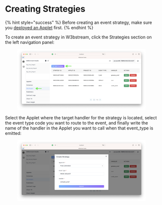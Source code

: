 # Creating Strategies

{% hint style="success" %}
Before creating an event strategy, make sure you [deployed an Applet](https://app.gitbook.com/o/-MQ9LhchTp7\_QJr-AYG0/s/5whGkGlpM5BFduENPztv/) first.
{% endhint %}

To create an event strategy in W3bstream, click the Strategies section on the left navigation panel:

<figure><img src="../../.gitbook/assets/image (5).png" alt=""><figcaption></figcaption></figure>

Select the Applet where the target handler for the strategy is located, select the event type code you want to route to the event, and finally write the name of the handler in the Applet you want to call when that event\_type is emitted:

<figure><img src="../../.gitbook/assets/image (2) (1) (1).png" alt=""><figcaption></figcaption></figure>
